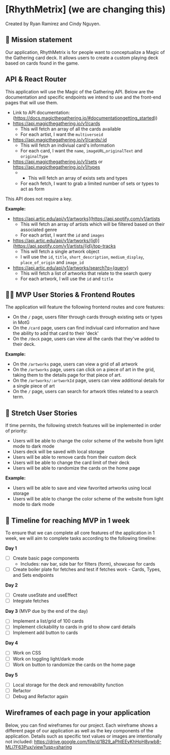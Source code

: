 # [RhythMetrix] (we are changing this)

Created by Ryan Ramirez and Cindy Nguyen.

## 🚀 Mission statement

Our application, RhythMetrix is for people want to conceptualize a Magic of the Gathering card deck. It allows users to create a custom playing deck based on cards found in the game.

## API & React Router

This application will use the Magic of the Gathering API. Below are the documentation and specific endpoints we intend to use and the front-end pages that will use them.

- Link to API documentation: (https://docs.magicthegathering.io/#documentationgetting_started))
- https://api.magicthegathering.io/v1/cards
  - This will fetch an array of all the cards available
  - For each artist, I want the `multiverseid`
- https://api.magicthegathering.io/v1/cards/:id
  - This will fetch an indiviual card's information
  - For each card, I want the `name`, `imageURL`,`originalText` and `originalType`
- https://api.magicthegathering.io/v1/sets or https://api.magicthegathering.io/v1/types
  -   - This will fetch an array of exists sets and types
  - For each fetch, I want to grab a limited number of sets or types to act as form

This API does not require a key.

**Example:**
- https://api.artic.edu/api/v1/artworks](https://api.spotify.com/v1/artists
  - This will fetch an array of artists which will be filtered based on their associated genre
  - For each artist, I want the `id` and `images`
- https://api.artic.edu/api/v1/artworks/{id}](https://api.spotify.com/v1/artists/{id}/top-tracks
  - This will fetch a single artwork object
  - I will use the `id`, `title`, `short_description`, `medium_display`, `place_of_origin` and `image_id`
- https://api.artic.edu/api/v1/artworks/search?q={query}
  - This will fetch a list of artworks that relate to the search query
  - For each artwork, I will use the `id` and `title`

## 👩‍💻 MVP User Stories & Frontend Routes

The application will feature the following frontend routes and core features:

* On the `/` page, users filter through cards through existing sets or types in MotG
* On the `/card` page, users can find indiviual card information and have the ability to add that card to their 'deck'
* On the `/deck` page, users can view all the cards that they've added to their deck.

**Example:**
- On the `/artworks` page, users can view a grid of all artwork
- On the `/artworks` page, users can click on a piece of art in the grid, taking them to the details page for that piece of art.
- On the `/artworks/:artworkId` page, users can view additional details for a single piece of art
- On the `/` page, users can search for artwork titles related to a search term.

## 🤔 Stretch User Stories

If time permits, the following stretch features will be implemented in order of priority:

* Users will be able to change the color scheme of the website from light mode to dark mode
* Users deck will be saved with local storage
* Users will be able to remove cards from their custom deck
* Users will be able to change the card limit of their deck
* Users will be able to randomize the cards on the home page

**Example:**
* Users will be able to save and view favorited artworks using local storage
* Users will be able to change the color scheme of the website from light mode to dark mode

## 📆 Timeline for reaching MVP in 1 week

To ensure that we can complete all core features of the application in 1 week, we will aim to complete tasks according to the following timeline:

**Day 1**
- [ ] Create basic page components
    - Includes: nav bar, side bar for filters (form), showcase for cards
- [ ] Create boiler plate for fetches and test if fetches work
      - Cards, Types, and Sets endpoints

**Day 2**
- [ ] Create useState and useEffect
- [ ] Integrate fetches

**Day 3** (MVP due by the end of the day)
- [ ] Implement a list/grid of 100 cards
- [ ] Implement clickability to cards in grid to show card details
- [ ] Implement add button to cards 

**Day 4**
- [ ] Work on CSS
- [ ] Work on toggling light/dark mode
- [ ] Work on button to randomize the cards on the home page

**Day 5**
- [ ] Local storage for the deck and removability function
- [ ] Refactor
- [ ] Debug and Refactor again

## Wireframes of each page in your application

Below, you can find wireframes for our project. Each wireframe shows a different page of our application as well as the key components of the application. Details such as specific text values or images are intentionally not included:
https://drive.google.com/file/d/1B29_aPhtEEyKhHoH8ywb8-MLi7F63Pux/view?usp=sharing

